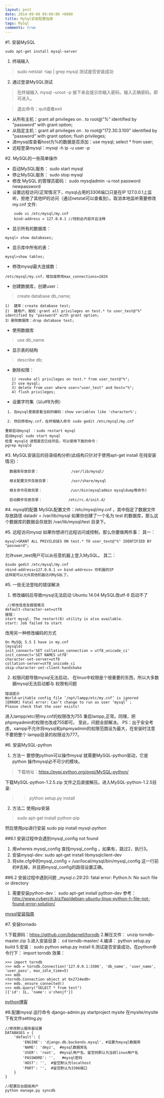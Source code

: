 ```yaml
---
layout: post
date: 2014-09-09 09:09:00 +8000
title: MySql安装配置指南
tags: MySql
comments: true
---
```


#1. 安装MySQL

```  
sudo apt-get install mysql-server
```

1. 终端输入
>  sudo netstat -tap | grep mysql     测试是否安装成功

2. 通过登录MySQL测试
> 在终端输入 mysql -uroot -p 接下来会提示你输入密码，输入正确密码，即可进入。

<!--more-->
> 退出命令：quit或者exit

- 从所有主机：grant all privileges on *.* to root@"%" identified by "password" with grant option;
- 从指定主机：grant all privileges on *.* to root@"172.30.3.100" identified by 
"password" with grant option; flush privileges;
-  进mysql库查看host为%的数据是否添加：use mysql; select * from user;
- 远程登录mysql：mysql -h ip -u user -p

<!--break-->

#2. MySQL的一些简单操作
- 启动MySQL服务：                       sudo start mysql
- 停止MySQL服务：                       sudo stop mysql
- 修改 MySQL 的管理员密码：     sudo mysqladmin -u root password newpassword
- 设置远程访问(正常情况下，mysql占用的3306端口只是在IP 127.0.0.1上监听，拒绝了其他IP的访问（通过netstat可以查看到）。取消本地监听需要修改 my.cnf 文件:

```  
    sudo vi /etc/mysql/my.cnf
    bind-address = 127.0.0.1 //找到此内容并且注释
```

- 显示所有的数据库： 

```  
mysql> show databases;
```

- 显示库中所有的表：

```  
mysql>show tables;
```

- 修改mysql最大连接数：

```  
/etc/mysql/my.cnf，增加或修改max_connections=1024
```

- 创建数据库，创建user：
> create database db_name;

```  
1)  建库：create database test;
2)  建用户，赋权：grant all privileges on test.* to user_test@"%" identified by "password" with grant option;
3）删除数据库：drop database test;
```

- 使用数据库
> use db_name

- 显示表的结构
> describe db;    


- 删除权限：

```  
   1) revoke all privileges on test.* from user_test@"%";
   2) use mysql;
   3) delete from user where user="user_test" and host="%";
   4) flush privileges;
```

- 设置字符集（以utf8为例）

```  
 1. 在mysql里面查看当前的编码：show variables like 'character%';
 
 2. 然后修改my.cnf，在终端输入命令 sudo gedit /etc/mysql/my.cnf

重新启动mysql ：sudo restart mysql
启动mysql sudo start mysql
检查 mysqld 进程是否已经开启，可以使用下面的命令：
pgrep mysqld
```


#3. MySQL安装后的目录结构分析(此结构只针对于使用apt-get install 在线安装情况)：

      数据库存放目录：               /var/lib/mysql/

      相关配置文件存放目录：          /usr/share/mysql

      相关命令存放目录：             /usr/bin(mysqladmin mysqldump等命令)

      启动脚步存放目录：            /etc/rc.d/init.d/

#4. mysql的配置
MySQL配置文件：/etc/mysql/my.cnf ，其中指定了数据文件存放路径
datadir         = /var/lib/mysql
如果你创建了一个名为 test 的数据库，那么这个数据库的数据会存放到 
/var/lib/mysql/test 目录下。 


#5. 远程访问mysql
如果你想进行远程访问或控制，那么你要做两件事：
其一：

```  
mysql>GRANT ALL PRIVILEGES ON test.* TO user_test@"%" IDENTIFIED BY "password";
```
允许user_test用户可以从任意机器上登入MySQL。
其二：

```  
$sudo gedit /etc/mysql/my.cnf
>bind-address=127.0.0.1 => bind-address= 你机器的IP
这样就可以允许其他机器访问MySQL了。
```


#5. 一些无法登陆的错误解决
1. 修改编码后导致mysql无法启动
Ubuntu 14.04 MySQL改utf-8 启动不了

```  
 //修改信息及报错情况
default-character-set=utf8
报错：
start mysql. The restart(8) utility is also available.
start: Job failed to start
```
改用另一种修改编码的方式

```  
On MySQL 5.5 I have in my.cnf
[mysqld] 
init_connect='SET collation_connection = utf8_unicode_ci' 
init_connect='SET NAMES utf8' 
character-set-server=utf8 
collation-server=utf8_unicode_ci 
skip-character-set-client-handshake
```

2. 权限问题导致mysql无法启动，
在linux中权限是个很重要的东西，所以大多数据mysql无法启动都与
权限有问题

```  
错误提示
World-writable config file ‘/opt/lampp/etc/my.cnf’ is ignored
[ERROR] Fatal error: Can’t change to run as user ’mysql’ ;
Please check that the user exists!
```

进入lampp/etc/把my.cnf的权限改为755 重启lampp,正常。同理，把phpmyadmin的权限也改成755即可。
至此，问题全部解决。
PS：出于安全考虑，xampp不允许将mysql和phpmyadmin的权限范围设为最大，在安装时注意不要把整个
lampp目录的权限设为777。

#6. 安装MySQL-python

1. 方法一
要想使python可以操作mysql 就需要MySQL-python驱动，它是python 操作mysql必不可少的模块。
 > 下载地址：https://pypi.python.org/pypi/MySQL-python/

下载MySQL-python-1.2.5.zip 文件之后直接解压。进入MySQL-python-1.2.5目录:
>>python setup.py install

2. 方法二
使用pip安装
> sudo apt-get install python-pip

然后使用pip进行安装
sudo pip install mysql-python

##6.1 安装过程中会遇到mysql_config not found

1. 用whereis mysql_config 查找mysql_config ，如果有，跳过2，执行3。
2. 安装mysql-dev:
    sudo apt-get install libmysqlclient-dev
3. 将site.cfg中的mysql_config = /usr/local/mysql/bin/mysql_config 这一行前的#去掉，并且把mysql_config的路径设置正确。

##6.2 安装过程中遇到问题 _mysql.c:29:20: fatal error: Python.h: No such file or directory

1. 需要安装python-dev：
    sudo apt-get install python-dev
参考：http://www.cyberciti.biz/faq/debian-ubuntu-linux-python-h-file-not-found-error-solution/

[mysql安装指南](http://blog.csdn.net/cjfeii/article/details/12951331)

#7. 安装tornado

1.下载源码：https://github.com/bdarnell/torndb
2.解压文件：
    unzip torndb-master.zip 
3.进入安装目录：
    cd torndb-master/
4.编译：
    python setup.py build
5.安装：
    sudo python setup.py install
6.测试是否安装成功，在python命令行下：
    import torndb
效果：

```  
>>> import torndb
>>> mdb = torndb.Connection('127.0.0.1:3306', 'db_name', 'user_name', 'user_pass', max_idle_time=5)
>>> mdb
<torndb.Connection object at 0x2724ed0>
>>> mdb._ensure_connected()
>>> mdb.query("SELECT * from test")
[{'id': 1L, 'name': u'chenjf'}]
```


[python博客](http://blog.csdn.net/cjfeii/article/category/1511385)


#8.配置mysql
运行命令 django-admin.py startproject mysite
在mysite/mysite下有文件setting.py

```  
//修改默认服务器设置
DATABASES = {
    'default': {
        'ENGINE': 'django.db.backends.mysql', #设置为mysql数据库
        'NAME': 'dmyz',  #mysql数据库名
        'USER': 'root',  #mysql用户名，留空则默认为当前linux用户名
        'PASSWORD': '',   #mysql密码
        'HOST': '',  #留空默认为localhost
        'PORT': '',  #留空默认为3306端口
    }
}
```

```  
//配置后台超级用户
python manage.py syncdb
```
